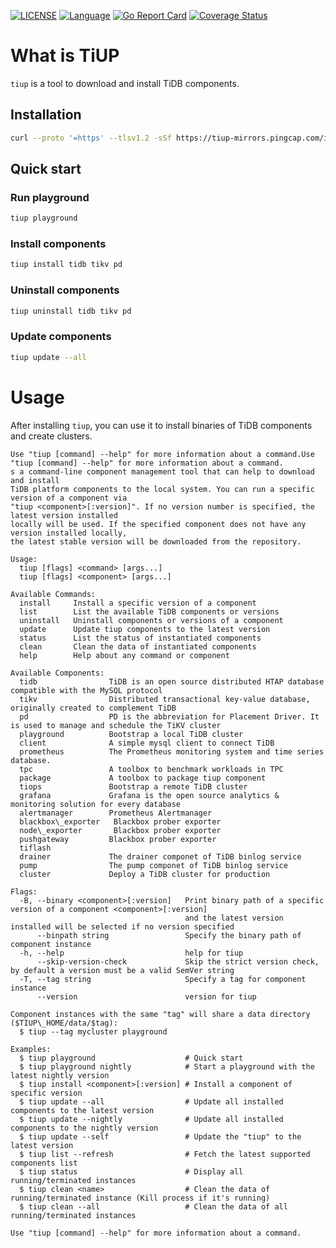 [![LICENSE](https://img.shields.io/github/license/pingcap/tidb.svg)](https://github.com/pingcap-incubator/tiup/blob/master/LICENSE)
[![Language](https://img.shields.io/badge/Language-Go-blue.svg)](https://golang.org/)
[![Go Report Card](https://goreportcard.com/badge/github.com/pingcap-incubator/tiup)](https://goreportcard.com/badge/github.com/pingcap-incubator/tiup)
[![Coverage Status](https://codecov.io/gh/pingcap-incubator/tiup/branch/master/graph/badge.svg)](https://codecov.io/gh/pingcap-incubator/tiup/)

# What is TiUP

`tiup` is a tool to download and install TiDB components.

## Installation

```sh
curl --proto '=https' --tlsv1.2 -sSf https://tiup-mirrors.pingcap.com/install.sh | sh
```

## Quick start

### Run playground

```sh
tiup playground
```

### Install components

```sh
tiup install tidb tikv pd
```

### Uninstall components

```sh
tiup uninstall tidb tikv pd
```

### Update components

```sh
tiup update --all
```

# Usage
After installing `tiup`, you can use it to install binaries of TiDB components and create clusters.

```
Use "tiup [command] --help" for more information about a command.Use "tiup [command] --help" for more information about a command.
s a command-line component management tool that can help to download and install
TiDB platform components to the local system. You can run a specific version of a component via
"tiup <component>[:version]". If no version number is specified, the latest version installed
locally will be used. If the specified component does not have any version installed locally,
the latest stable version will be downloaded from the repository.

Usage:
  tiup [flags] <command> [args...]
  tiup [flags] <component> [args...]

Available Commands:
  install     Install a specific version of a component
  list        List the available TiDB components or versions
  uninstall   Uninstall components or versions of a component
  update      Update tiup components to the latest version
  status      List the status of instantiated components
  clean       Clean the data of instantiated components
  help        Help about any command or component

Available Components:
  tidb                TiDB is an open source distributed HTAP database compatible with the MySQL protocol
  tikv                Distributed transactional key-value database, originally created to complement TiDB
  pd                  PD is the abbreviation for Placement Driver. It is used to manage and schedule the TiKV cluster
  playground          Bootstrap a local TiDB cluster
  client              A simple mysql client to connect TiDB
  prometheus          The Prometheus monitoring system and time series database.
  tpc                 A toolbox to benchmark workloads in TPC
  package             A toolbox to package tiup component
  tiops               Bootstrap a remote TiDB cluster
  grafana             Grafana is the open source analytics & monitoring solution for every database
  alertmanager        Prometheus Alertmanager
  blackbox\_exporter   Blackbox prober exporter
  node\_exporter       Blackbox prober exporter
  pushgateway         Blackbox prober exporter
  tiflash             
  drainer             The drainer componet of TiDB binlog service
  pump                The pump componet of TiDB binlog service
  cluster             Deploy a TiDB cluster for production

Flags:
  -B, --binary <component>[:version]   Print binary path of a specific version of a component <component>[:version]
                                       and the latest version installed will be selected if no version specified
      --binpath string                 Specify the binary path of component instance
  -h, --help                           help for tiup
      --skip-version-check             Skip the strict version check, by default a version must be a valid SemVer string
  -T, --tag string                     Specify a tag for component instance
      --version                        version for tiup

Component instances with the same "tag" will share a data directory ($TIUP\_HOME/data/$tag):
  $ tiup --tag mycluster playground

Examples:
  $ tiup playground                    # Quick start
  $ tiup playground nightly            # Start a playground with the latest nightly version
  $ tiup install <component>[:version] # Install a component of specific version
  $ tiup update --all                  # Update all installed components to the latest version
  $ tiup update --nightly              # Update all installed components to the nightly version
  $ tiup update --self                 # Update the "tiup" to the latest version
  $ tiup list --refresh                # Fetch the latest supported components list
  $ tiup status                        # Display all running/terminated instances
  $ tiup clean <name>                  # Clean the data of running/terminated instance (Kill process if it's running)
  $ tiup clean --all                   # Clean the data of all running/terminated instances

Use "tiup [command] --help" for more information about a command.
```
